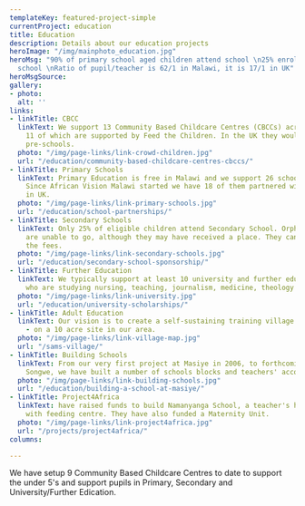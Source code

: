 ```yaml
---
templateKey: featured-project-simple
currentProject: education
title: Education
description: Details about our education projects
heroImage: "/img/mainphoto_education.jpg"
heroMsg: "90% of primary school aged children attend school \n25% enroll in secondary
  school \nRatio of pupil/teacher is 62/1 in Malawi, it is 17/1 in UK"
heroMsgSource: 
gallery:
- photo: 
  alt: ''
links:
- linkTitle: CBCC
  linkText: We support 13 Community Based Childcare Centres (CBCCs) across our area,
    11 of which are supported by Feed the Children. In the UK they would be called
    pre-schools.
  photo: "/img/page-links/link-crowd-children.jpg"
  url: "/education/community-based-childcare-centres-cbccs/"
- linkTitle: Primary Schools
  linkText: Primary Education is free in Malawi and we support 26 schools in our area.
    Since African Vision Malawi started we have 18 of them partnered with schools
    in UK.
  photo: "/img/page-links/link-primary-schools.jpg"
  url: "/education/school-partnerships/"
- linkTitle: Secondary Schools
  linkText: Only 25% of eligible children attend Secondary School. Orphans and ultra-poor
    are unable to go, although they may have received a place. They cannot afford
    the fees.
  photo: "/img/page-links/link-secondary-schools.jpg"
  url: "/education/secondary-school-sponsorship/"
- linkTitle: Further Education
  linkText: We typically support at least 10 university and further education students,
    who are studying nursing, teaching, journalism, medicine, theology and languages.
  photo: "/img/page-links/link-university.jpg"
  url: "/education/university-scholarships/"
- linkTitle: Adult Education
  linkText: Our vision is to create a self-sustaining training village – Sam’s Village
    - on a 10 acre site in our area.
  photo: "/img/page-links/link-village-map.jpg"
  url: "/sams-village/"
- linkTitle: Building Schools
  linkText: From our very first project at Masiye in 2006, to forthcoming plans for
    Songwe, we have built a number of schools blocks and teachers' accommodation.
  photo: "/img/page-links/link-building-schools.jpg"
  url: "/education/building-a-school-at-masiye/"
- linkTitle: Project4Africa
  linkText: have raised funds to build Namanyanga School, a teacher's house and pre-school
    with feeding centre. They have also funded a Maternity Unit.
  photo: "/img/page-links/link-project4africa.jpg"
  url: "/projects/project4africa/"
columns: 

---
```

We have setup 9 Community Based Childcare Centres to date to support the under 5's and support pupils in Primary, Secondary and University/Further Edication.